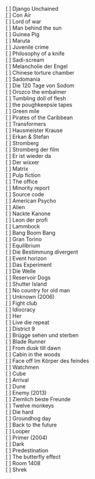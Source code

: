 [ ] Django Unchained  
[ ] Con Air  
[ ] Lord of war  
[ ] Man behind the sun  
[ ] Guinea Pig  
[ ] Maruta  
[ ] Juvenile crime  
[ ] Philosophy of a knife  
[ ] Sadi-scream  
[ ] Melancholie der Engel  
[ ] Chinese torture chamber  
[ ] Sadomania  
[ ] Die 120 Tage von Sodom  
[ ] Orozco the embalmer  
[ ] Tumbling doll of flesh  
[ ] the poughkeepsie tapes  
[ ] Green mile  
[ ] Pirates of the Caribbean  
[ ] Transformers  
[ ] Hausmeister Krause  
[ ] Erkan & Stefan  
[ ] Stromberg  
[ ] Stromberg der film  
[ ] Er ist wieder da  
[ ] Der wixxer  
[ ] Matrix  
[ ] Pulp fiction  
[ ] The office  
[ ] Minority report  
[ ] Source code  
[ ] American Psycho  
[ ] Alien  
[ ] Nackte Kanone  
[ ] Leon der profi  
[ ] Lammbock  
[ ] Bang Boom Bang  
[ ] Gran Torino  
[ ] Equilibrium  
[ ] Die Bestimmung divergent  
[ ] Event horizon  
[ ] Das Experiment  
[ ] Die Welle  
[ ] Reservoir Dogs  
[ ] Shutter Island  
[ ] No country for old man  
[ ] Unknown (2006)  
[ ] Fight club  
[ ] Idiocracy  
[ ] Her  
[ ] Live die repeat  
[ ] District 9  
[ ] Brügge sehen und sterben  
[ ] Blade Runner  
[ ] From dusk till dawn  
[ ] Cabin in the woods  
[ ] Face off Im Körper des feindes  
[ ] Watchmen  
[ ] Cube  
[ ] Arrival  
[ ] Dune  
[ ] Enemy (2013)  
[ ] Ziemlich beste Freunde  
[ ] Twelve monkeys  
[ ] Die hard  
[ ] Groundhog day  
[ ] Back to the future  
[ ] Looper  
[ ] Primer (2004)  
[ ] Dark  
[ ] Predestination  
[ ] The butterfly effect  
[ ] Room 1408  
[ ] Shrek